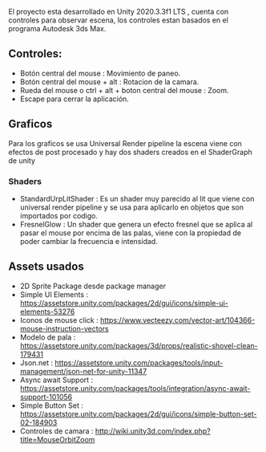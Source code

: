 El proyecto esta desarrollado en Unity 2020.3.3f1 LTS , cuenta con controles para observar escena, los controles estan basados en el programa Autodesk 3ds Max.

## Controles:
- Botón central del mouse : Movimiento de paneo.
- Botón central del mouse + alt : Rotacion de la camara.
- Rueda del mouse o ctrl + alt + boton central del mouse : Zoom.
- Escape para cerrar la aplicación.

## Graficos
Para los graficos se usa Universal Render pipeline la escena viene con efectos de post procesado y hay dos shaders creados en el ShaderGraph de unity
### Shaders
- StandardUrpLitShader : Es un shader muy parecido al lit que viene con universal render pipeline y se usa para aplicarlo en objetos que son importados por codigo.
- FresnelGlow : Un shader que genera un efecto fresnel que se aplica al pasar el mouse por encima de las palas, viene con la propiedad de poder cambiar la frecuencia e intensidad.
## Assets usados
- 2D Sprite Package desde package manager
- Simple UI Elements : https://assetstore.unity.com/packages/2d/gui/icons/simple-ui-elements-53276
- Iconos de mouse click : https://www.vecteezy.com/vector-art/104366-mouse-instruction-vectors
- Modelo de pala : https://assetstore.unity.com/packages/3d/props/realistic-shovel-clean-179431
- Json.net : https://assetstore.unity.com/packages/tools/input-management/json-net-for-unity-11347
- Async await Support :  https://assetstore.unity.com/packages/tools/integration/async-await-support-101056
- Simple Button Set : https://assetstore.unity.com/packages/2d/gui/icons/simple-button-set-02-184903
- Controles de camara : http://wiki.unity3d.com/index.php?title=MouseOrbitZoom